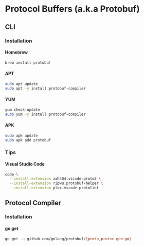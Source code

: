 # Protocol Buffers (a.k.a Protobuf)

<!--
https://linkedin.com/learning/building-java-microservices-with-grpc/microservices-with-grpc
https://github.com/envoyproxy/protoc-gen-validate
-->

## CLI

### Installation

#### Homebrew

```sh
brew install protobuf
```

#### APT

```sh
sudo apt update
sudo apt -y install protobuf-compiler
```

#### YUM

```sh
yum check-update
sudo yum -y install protobuf-compiler
```

#### APK

```sh
sudo apk update
sudo apk add protobuf
```

### Tips

#### Visual Studio Code

```sh
code \
  --install-extension zxh404.vscode-proto3 \
  --install-extension ripwu.protobuf-helper \
  --install-extension plex.vscode-protolint
```

## Protocol Compiler

### Installation

#### go get

```sh
go get -u github.com/golang/protobuf/{proto,protoc-gen-go}
```
